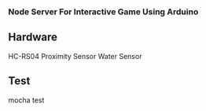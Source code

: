 ### Node Server For Interactive Game Using Arduino

## Hardware
HC-RS04 Proximity Sensor
Water Sensor

## Test
mocha test

